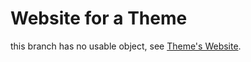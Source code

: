 # Website for a Theme #
this branch has no usable object, see [Theme's Website][site].

[site]: http://mamins1376.github.io/Super-Flat-Solarized
